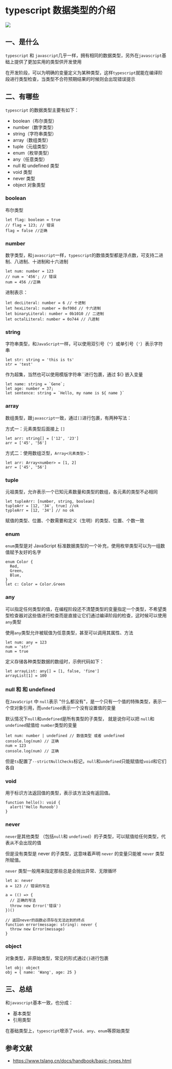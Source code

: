 # typescript 数据类型的介绍

![](https://static.vue-js.com/d88f9450-0998-11ec-a752-75723a64e8f5.png)

## 一、是什么

`typescript` 和 `javascript`几乎一样，拥有相同的数据类型，另外在`javascript`基础上提供了更加实用的类型供开发使用

在开发阶段，可以为明确的变量定义为某种类型，这样`typescript`就能在编译阶段进行类型检查，当类型不合符预期结果的时候则会出现错误提示

## 二、有哪些

`typescript` 的数据类型主要有如下：

- boolean（布尔类型）
- number（数字类型）
- string（字符串类型）
- array（数组类型）
- tuple（元组类型）
- enum（枚举类型）
- any（任意类型）
- null 和 undefined 类型
- void 类型
- never 类型
- object 对象类型

### boolean

布尔类型

```tsx
let flag: boolean = true
// flag = 123; // 错误
flag = false //正确
```

### number

数字类型，和`javascript`一样，`typescript`的数值类型都是浮点数，可支持二进制、八进制、十进制和十六进制

```tsx
let num: number = 123
// num = '456'; // 错误
num = 456 //正确
```

进制表示：

```tsx
let decLiteral: number = 6 // 十进制
let hexLiteral: number = 0xf00d // 十六进制
let binaryLiteral: number = 0b1010 // 二进制
let octalLiteral: number = 0o744 // 八进制
```

### string

字符串类型，和`JavaScript`一样，可以使用双引号（`"`）或单引号（`'`）表示字符串

```tsx
let str: string = 'this is ts'
str = 'test'
```

作为超集，当然也可以使用模版字符串``进行包裹，通过 \${} 嵌入变量

```tsx
let name: string = `Gene`;
let age: number = 37;
let sentence: string = `Hello, my name is ${ name }`
```

### array

数组类型，跟`javascript`一致，通过`[]`进行包裹，有两种写法：

方式一：元素类型后面接上 `[]`

```tsx
let arr: string[] = ['12', '23']
arr = ['45', '56']
```

方式二：使用数组泛型，`Array<元素类型>`：

```tsx
let arr: Array<number> = [1, 2]
arr = ['45', '56']
```

### tuple

元祖类型，允许表示一个已知元素数量和类型的数组，各元素的类型不必相同

```tsx
let tupleArr: [number, string, boolean]
tupleArr = [12, '34', true] //ok
typleArr = [12, '34'] // no ok
```

赋值的类型、位置、个数需要和定义（生明）的类型、位置、个数一致

### enum

`enum`类型是对 JavaScript 标准数据类型的一个补充，使用枚举类型可以为一组数值赋予友好的名字

```tsx
enum Color {
  Red,
  Green,
  Blue,
}
let c: Color = Color.Green
```

### any

可以指定任何类型的值，在编程阶段还不清楚类型的变量指定一个类型，不希望类型检查器对这些值进行检查而是直接让它们通过编译阶段的检查，这时候可以使用`any`类型

使用`any`类型允许被赋值为任意类型，甚至可以调用其属性、方法

```tsx
let num: any = 123
num = 'str'
num = true
```

定义存储各种类型数据的数组时，示例代码如下：

```tsx
let arrayList: any[] = [1, false, 'fine']
arrayList[1] = 100
```

### null 和 和 undefined

在`JavaScript` 中 `null`表示 "什么都没有"，是一个只有一个值的特殊类型，表示一个空对象引用，而`undefined`表示一个没有设置值的变量

默认情况下`null`和`undefined`是所有类型的子类型， 就是说你可以把 `null`和 `undefined`赋值给 `number`类型的变量

```tsx
let num: number | undefined // 数值类型 或者 undefined
console.log(num) // 正确
num = 123
console.log(num) // 正确
```

但是`ts`配置了`--strictNullChecks`标记，`null`和`undefined`只能赋值给`void`和它们各自

### void

用于标识方法返回值的类型，表示该方法没有返回值。

```tsx
function hello(): void {
  alert('Hello Runoob')
}
```

### never

`never`是其他类型 （包括`null`和 `undefined`）的子类型，可以赋值给任何类型，代表从不会出现的值

但是没有类型是 never 的子类型，这意味着声明 `never` 的变量只能被 `never` 类型所赋值。

`never` 类型一般用来指定那些总是会抛出异常、无限循环

```tsx
let a: never
a = 123 // 错误的写法

a = (() => {
  // 正确的写法
  throw new Error('错误')
})()

// 返回never的函数必须存在无法达到的终点
function error(message: string): never {
  throw new Error(message)
}
```

### object

对象类型，非原始类型，常见的形式通过`{}`进行包裹

```tsx
let obj: object
obj = { name: 'Wang', age: 25 }
```

## 三、总结

和`javascript`基本一致，也分成：

- 基本类型
- 引用类型

在基础类型上，`typescript`增添了`void`、`any`、`enum`等原始类型

## 参考文献

- https://www.tslang.cn/docs/handbook/basic-types.html
